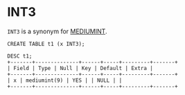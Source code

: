 # INT3

`INT3` is a synonym for [MEDIUMINT](mediumint.md).

```
CREATE TABLE t1 (x INT3);

DESC t1;
+-------+--------------+------+-----+---------+-------+
| Field | Type | Null | Key | Default | Extra |
+-------+--------------+------+-----+---------+-------+
| x | mediumint(9) | YES | | NULL | |
+-------+--------------+------+-----+---------+-------+
```